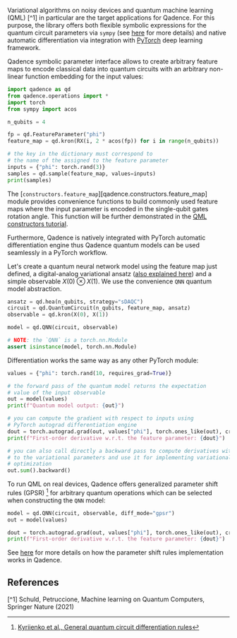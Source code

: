 Variational algorithms on noisy devices and quantum machine learning (QML) [^1] in particular are
the target applications for Qadence. For this purpose, the library offers both flexible symbolic expressions for the
quantum circuit parameters via `sympy` (see [here](../tutorials/parameters.md) for more details) and native automatic
differentiation via integration with [PyTorch](https://pytorch.org/) deep learning framework.

Qadence symbolic parameter interface allows to create
arbitrary feature maps to encode classical data into quantum circuits
with an arbitrary non-linear function embedding for the input values:

```python exec="on" source="material-block" html="1" result="json" session="qml"
import qadence as qd
from qadence.operations import *
import torch
from sympy import acos

n_qubits = 4

fp = qd.FeatureParameter("phi")
feature_map = qd.kron(RX(i, 2 * acos(fp)) for i in range(n_qubits))

# the key in the dictionary must correspond to
# the name of the assigned to the feature parameter
inputs = {"phi": torch.rand(3)}
samples = qd.sample(feature_map, values=inputs)
print(samples)
```

The [`constructors.feature_map`][qadence.constructors.feature_map] module provides
convenience functions to build commonly used feature maps where the input parameter
is encoded in the single-qubit gates rotation angle. This function will be further
demonstrated in the [QML constructors tutorial](qml_constructors.md).

Furthermore, Qadence is natively integrated with PyTorch automatic differentiation engine thus
Qadence quantum models can be used seamlessly in a PyTorch workflow.

Let's create a quantum neural network model using the feature map just defined, a
digital-analog variational ansatz ([also explained here](qml_constructors.md)) and a
simple observable $X(0) \otimes X(1)$. We use the convenience `QNN` quantum model abstraction.

```python exec="on" source="material-block" result="json" session="qml"
ansatz = qd.hea(n_qubits, strategy="sDAQC")
circuit = qd.QuantumCircuit(n_qubits, feature_map, ansatz)
observable = qd.kron(X(0), X(1))

model = qd.QNN(circuit, observable)

# NOTE: the `QNN` is a torch.nn.Module
assert isinstance(model, torch.nn.Module)
```

Differentiation works the same way as any other PyTorch module:

```python exec="on" source="material-block" html="1" result="json" session="qml"
values = {"phi": torch.rand(10, requires_grad=True)}

# the forward pass of the quantum model returns the expectation
# value of the input observable
out = model(values)
print(f"Quantum model output: {out}")

# you can compute the gradient with respect to inputs using
# PyTorch autograd differentiation engine
dout = torch.autograd.grad(out, values["phi"], torch.ones_like(out), create_graph=True)[0]
print(f"First-order derivative w.r.t. the feature parameter: {dout}")

# you can also call directly a backward pass to compute derivatives with respect
# to the variational parameters and use it for implementing variational
# optimization
out.sum().backward()
```

To run QML on real devices, Qadence offers generalized parameter shift rules (GPSR) [^2]
for arbitrary quantum operations which can be selected when constructing the
`QNN` model:

```python exec="on" source="material-block" html="1" result="json" session="qml"
model = qd.QNN(circuit, observable, diff_mode="gpsr")
out = model(values)

dout = torch.autograd.grad(out, values["phi"], torch.ones_like(out), create_graph=True)[0]
print(f"First-order derivative w.r.t. the feature parameter: {dout}")
```

See [here](../advanced_tutorials/differentiability.md) for more details on how the parameter
shift rules implementation works in Qadence.

## References

[^1] Schuld, Petruccione, Machine learning on Quantum Computers, Springer Nature (2021)

[^2]: [Kyriienko et al., General quantum circuit differentiation rules](https://arxiv.org/abs/2108.01218)
